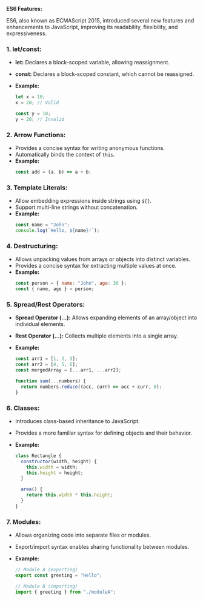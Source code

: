 **ES6 Features:**

ES6, also known as ECMAScript 2015, introduced several new features and enhancements to JavaScript, improving its readability, flexibility, and expressiveness.

### 1. let/const:

- **let:** Declares a block-scoped variable, allowing reassignment.
- **const:** Declares a block-scoped constant, which cannot be reassigned.
- **Example:**

  ```javascript
  let x = 10;
  x = 20; // Valid

  const y = 10;
  y = 20; // Invalid
  ```

### 2. Arrow Functions:

- Provides a concise syntax for writing anonymous functions.
- Automatically binds the context of `this`.
- **Example:**
  ```javascript
  const add = (a, b) => a + b;
  ```

### 3. Template Literals:

- Allow embedding expressions inside strings using `${}`.
- Support multi-line strings without concatenation.
- **Example:**
  ```javascript
  const name = "John";
  console.log(`Hello, ${name}!`);
  ```

### 4. Destructuring:

- Allows unpacking values from arrays or objects into distinct variables.
- Provides a concise syntax for extracting multiple values at once.
- **Example:**
  ```javascript
  const person = { name: "John", age: 30 };
  const { name, age } = person;
  ```

### 5. Spread/Rest Operators:

- **Spread Operator (...):** Allows expanding elements of an array/object into individual elements.
- **Rest Operator (...):** Collects multiple elements into a single array.
- **Example:**

  ```javascript
  const arr1 = [1, 2, 3];
  const arr2 = [4, 5, 6];
  const mergedArray = [...arr1, ...arr2];

  function sum(...numbers) {
    return numbers.reduce((acc, curr) => acc + curr, 0);
  }
  ```

### 6. Classes:

- Introduces class-based inheritance to JavaScript.
- Provides a more familiar syntax for defining objects and their behavior.
- **Example:**

  ```javascript
  class Rectangle {
    constructor(width, height) {
      this.width = width;
      this.height = height;
    }

    area() {
      return this.width * this.height;
    }
  }
  ```

### 7. Modules:

- Allows organizing code into separate files or modules.
- Export/import syntax enables sharing functionality between modules.
- **Example:**

  ```javascript
  // Module A (exporting)
  export const greeting = "Hello";

  // Module B (importing)
  import { greeting } from "./moduleA";
  ```
